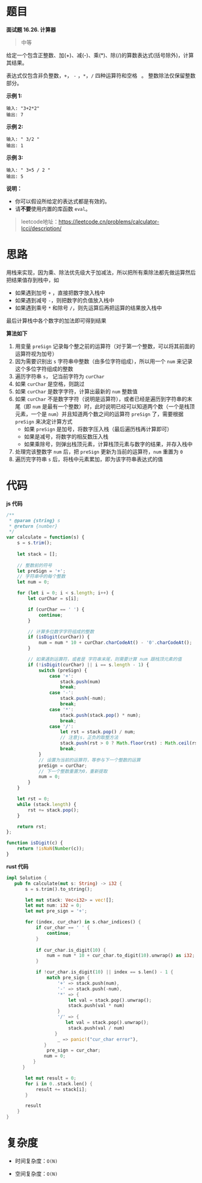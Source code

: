 # 题目

**面试题 16.26. 计算器**

> 中等

给定一个包含正整数、加(+)、减(-)、乘(*)、除(/)的算数表达式(括号除外)，计算其结果。



表达式仅包含非负整数，`+`， `-` ，`*`，`/` 四种运算符和空格 ` `。 整数除法仅保留整数部分。



**示例 1:**

```
输入: "3+2*2"
输出: 7
```

**示例 2:**

```
输入: " 3/2 "
输出: 1
```

**示例 3:**

```
输入: " 3+5 / 2 "
输出: 5
```

**说明：**

- 你可以假设所给定的表达式都是有效的。
- 请**不要**使用内置的库函数 `eval`。

> leetcode地址：https://leetcode.cn/problems/calculator-lcci/description/



# 思路

用栈来实现，因为乘、除法优先级大于加减法，所以把所有乘除法都先做运算然后把结果值存到栈中，如

* 如果遇到加号 `+` ，直接把数字放入栈中
* 如果遇到减号 `-`，则把数字的负值放入栈中
* 如果遇到乘号 `*` 和除号 `/`，则先运算后再把运算的结果放入栈中

最后计算栈中各个数字的加法即可得到结果



**算法如下**

1. 用变量 `preSign` 记录每个整之前的运算符（对于第一个整数，可以将其前面的运算符视为加号）
2. 因为需要识别出 `s` 字符串中整数（由多位字符组成），所以用一个 `num` 来记录这个多位字符组成的整数
3. 遍历字符串 `s`， 记当前字符为 `curChar`
4. 如果 `curChar` 是空格，则跳过
5. 如果 `curChar` 是数字字符，计算出最新的 `num` 整数值
6. 如果 `curChar` 不是数字字符（说明是运算符），或者已经是遍历到字符串的末尾（即 `num` 是最有一个整数）时，此时说明已经可以知道两个数（一个是栈顶元素，一个是 `num`）并且知道两个数之间的运算符 `preSign` 了，需要根据 `preSign` 来决定计算方式
   * 如果 `preSign` 是加号，将数字压入栈（最后遍历栈再计算即可）
   * 如果是减号，将数字的相反数压入栈
   * 如果乘除号，则弹出栈顶元素，计算栈顶元素与数字的结果，并存入栈中
7. 处理完该整数字 `num` 后，把 `preSign` 更新为当前的运算符，`num` 重置为 `0`
8. 遍历完字符串 `s` 后，将栈中元素累加，即为该字符串表达式的值



# 代码

**js 代码**

```js
/**
 * @param {string} s
 * @return {number}
 */
var calculate = function(s) {
    s = s.trim();
    
    let stack = [];
  
    // 整数前的符号
    let preSign = '+';
    // 字符串中的每个整数
    let num = 0;

    for (let i = 0; i < s.length; i++) {
        let curChar = s[i];

        if (curChar == ' ') {
            continue;
        }

        // 计算多位数字字符组成的整数
        if (isDigit(curChar)) {
            num = num * 10 + curChar.charCodeAt() - '0'.charCodeAt();
        }

        // 如果遇到运算符，或者是 字符串末尾，则需要计算 num 跟栈顶元素的值
        if (!isDigit(curChar) || i == s.length - 1) {
            switch (preSign) {
                case '+':
                    stack.push(num)
                    break;
                case '-':
                    stack.push(-num);
                    break;
                case '*':
                    stack.push(stack.pop() * num);
                    break;
                case '/':
                    let rst = stack.pop() / num;
                    // 注意js，正负的取整方法
                    stack.push(rst > 0 ? Math.floor(rst) : Math.ceil(rst));
                    break;        
            } 
            // 设置为当前的运算符，等参与下一个整数的运算
            preSign = curChar;
            // 下一个整数重置为0，重新提取
            num = 0;
        }
    }

    let rst = 0;
    while (stack.length) {
        rst += stack.pop();
    }

    return rst;
};

function isDigit(c) {
    return !isNaN(Number(c));
}
```



**rust 代码**

```rust
impl Solution {
   pub fn calculate(mut s: String) -> i32 {
       s = s.trim().to_string();

       let mut stack: Vec<i32> = vec![];
       let mut num: i32 = 0;
       let mut pre_sign = '+';

       for (index, cur_char) in s.char_indices() {
           if cur_char == ' ' {
               continue;
           }
   
           if cur_char.is_digit(10) {
               num = num * 10 + cur_char.to_digit(10).unwrap() as i32;
           }

           if !cur_char.is_digit(10) || index == s.len() - 1 {
               match pre_sign {
                   '+' => stack.push(num),
                   '-' => stack.push(-num),
                   '*' => {
                       let val = stack.pop().unwrap();
                       stack.push(val * num)
                   }
                   '/' => {
                      let val = stack.pop().unwrap();
                       stack.push(val / num)
                  }
                   _ => panic!("cur_char error"),
              }
               pre_sign = cur_char;
              num = 0;
          }
      }

       let mut result = 0;
       for i in 0..stack.len() {
           result += stack[i];
       }

       result
    }
}
```



# 复杂度

* 时间复杂度：`O(N)`

* 空间复杂度：`O(N)`

